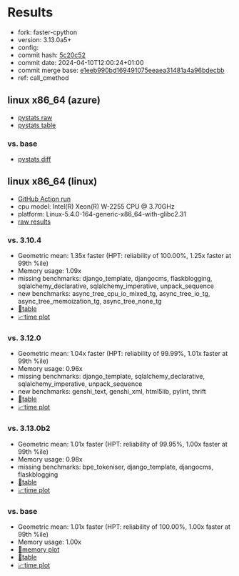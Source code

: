 # Results

- fork: faster-cpython
- version: 3.13.0a5+
- config: 
- commit hash: [5c20c52](https://github.com/faster%2dcpython/cpython/commit/5c20c52)
- commit date: 2024-04-10T12:00:24+01:00
- commit merge base: [e1eeb990bd169491075eeaea31481a4a96bdecbb](https://github.com/faster%2dcpython/cpython/commit/e1eeb990bd169491075eeaea31481a4a96bdecbb)
- ref: call_cmethod

## linux x86_64 (azure)

- [pystats raw](bm-20240410-azure-x86_64-faster%252dcpython-call_cmethod-3.13.0a5%2B-5c20c52-pystats.json)
- [pystats table](bm-20240410-azure-x86_64-faster%252dcpython-call_cmethod-3.13.0a5%2B-5c20c52-pystats.md)

### vs. base

- [pystats diff](bm-20240410-azure-x86_64-faster%252dcpython-call_cmethod-3.13.0a5%2B-5c20c52-pystats-vs-base.md)

## linux x86_64 (linux)

- [GitHub Action run](https://github.com/faster-cpython/benchmarking/actions/runs/8630185984)
- cpu model: Intel(R) Xeon(R) W-2255 CPU @ 3.70GHz
- platform: Linux-5.4.0-164-generic-x86_64-with-glibc2.31
- [raw results](bm-20240410-linux-x86_64-faster%252dcpython-call_cmethod-3.13.0a5%2B-5c20c52.json)

### vs. 3.10.4

- Geometric mean: 1.35x faster (HPT: reliability of 100.00%, 1.25x faster at 99th %ile)
- Memory usage: 1.09x
- missing benchmarks: django_template, djangocms, flaskblogging, sqlalchemy_declarative, sqlalchemy_imperative, unpack_sequence
- new benchmarks: async_tree_cpu_io_mixed_tg, async_tree_io_tg, async_tree_memoization_tg, async_tree_none_tg
- [📄table](bm-20240410-linux-x86_64-faster%252dcpython-call_cmethod-3.13.0a5%2B-5c20c52-vs-3.10.4.md)
- [📈time plot](bm-20240410-linux-x86_64-faster%252dcpython-call_cmethod-3.13.0a5%2B-5c20c52-vs-3.10.4.svg)

### vs. 3.12.0

- Geometric mean: 1.04x faster (HPT: reliability of 99.99%, 1.01x faster at 99th %ile)
- Memory usage: 0.96x
- missing benchmarks: django_template, sqlalchemy_declarative, sqlalchemy_imperative, unpack_sequence
- new benchmarks: genshi_text, genshi_xml, html5lib, pylint, thrift
- [📄table](bm-20240410-linux-x86_64-faster%252dcpython-call_cmethod-3.13.0a5%2B-5c20c52-vs-3.12.0.md)
- [📈time plot](bm-20240410-linux-x86_64-faster%252dcpython-call_cmethod-3.13.0a5%2B-5c20c52-vs-3.12.0.svg)

### vs. 3.13.0b2

- Geometric mean: 1.01x faster (HPT: reliability of 99.95%, 1.00x faster at 99th %ile)
- Memory usage: 0.98x
- missing benchmarks: bpe_tokeniser, django_template, djangocms, flaskblogging
- [📄table](bm-20240410-linux-x86_64-faster%252dcpython-call_cmethod-3.13.0a5%2B-5c20c52-vs-3.13.0b2.md)
- [📈time plot](bm-20240410-linux-x86_64-faster%252dcpython-call_cmethod-3.13.0a5%2B-5c20c52-vs-3.13.0b2.svg)

### vs. base

- Geometric mean: 1.01x faster (HPT: reliability of 100.00%, 1.00x faster at 99th %ile)
- Memory usage: 1.00x
- [🧠memory plot](bm-20240410-linux-x86_64-faster%252dcpython-call_cmethod-3.13.0a5%2B-5c20c52-vs-base-mem.svg)
- [📄table](bm-20240410-linux-x86_64-faster%252dcpython-call_cmethod-3.13.0a5%2B-5c20c52-vs-base.md)
- [📈time plot](bm-20240410-linux-x86_64-faster%252dcpython-call_cmethod-3.13.0a5%2B-5c20c52-vs-base.svg)

